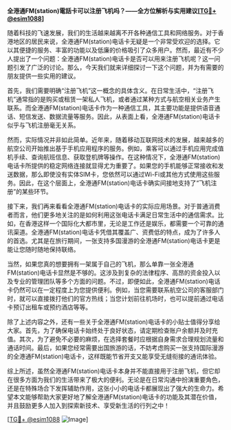 **全港通FM(station)電話卡可以注册飞机吗？——全方位解析与实用建议[[TG💪+ @esim1088](https://t.me/s/esim1088)]**

随着科技的飞速发展，我们的生活越来越离不开各种通信工具和网络服务。对于香港地区的居民来说，全港通FM(station)电话卡无疑是一个非常受欢迎的选择。它以其便捷的服务、丰富的功能以及低廉的价格吸引了众多用户。然而，最近有不少人提出了一个问题：全港通FM(station)电话卡是否可以用来注册飞机呢？这一问题引发了广泛的讨论。那么，今天我们就来详细探讨一下这个问题，并为有需要的朋友提供一些实用的建议。

首先，我们需要明确“注册飞机”这一概念的具体含义。在日常生活中，“注册飞机”通常指的是购买或租赁一架私人飞机，或者通过某种方式与航空相关业务产生联系。而全港通FM(station)电话卡作为一种通信工具，其主要功能是提供语音通话、短信发送、数据流量等服务。因此，从表面上看，全港通FM(station)电话卡似乎与飞机注册毫无关系。

然而，实际情况并非如此简单。近年来，随着移动互联网技术的发展，越来越多的航空公司开始推出基于手机应用程序的服务。例如，乘客可以通过手机应用完成值机手续、查询航班信息、获取登机牌等操作。在这种情况下，全港通FM(station)电话卡所提供的稳定网络连接就显得尤为重要了。如果您的手机能够正常接收和发送数据，那么即使没有实体SIM卡，您依然可以通过Wi-Fi或其他方式使用这些服务。因此，在这个层面上，全港通FM(station)电话卡确实间接地支持了“飞机注册”的某些环节。

接下来，我们再来看看全港通FM(station)电话卡的实际应用场景。对于普通消费者而言，他们更多地关注的是如何利用这张电话卡满足日常生活中的通信需求。比如，在香港这样一个国际化大都市里，无论是工作还是娱乐，都需要一个可靠的通讯渠道。全港通FM(station)电话卡凭借其覆盖广、资费低的特点，成为了许多人的首选。尤其是在旅行期间，一张支持多国漫游的全港通FM(station)电话卡更是能让您随时随地保持联络。

当然，如果您真的想要拥有一架属于自己的飞机，那么单靠一张全港通FM(station)电话卡显然是不够的。这涉及到复杂的法律程序、高昂的资金投入以及专业的管理团队等多个方面的问题。不过，即便如此，全港通FM(station)电话卡仍然可以在一定程度上为您提供便利。例如，当您需要联系航空公司的客服部门时，就可以直接拨打他们的官方热线；当您计划前往机场时，也可以提前通过电话卡预订出租车或预约酒店等等。

除了上述内容之外，还有一些关于全港通FM(station)电话卡的小贴士值得分享给大家。首先，为了确保电话卡始终处于良好状态，请定期检查账户余额并及时充值。其次，为了避免不必要的麻烦，在选择套餐时应根据自身需求合理规划流量和通话时间。最后，如果您经常需要出国旅游的话，不妨考虑购买一张支持国际漫游的全港通FM(station)电话卡，这样既能节省开支又能享受无缝衔接的通讯体验。

综上所述，虽然全港通FM(station)电话卡本身并不能直接用于注册飞机，但它却在很多方面为我们的生活带来了极大的便利。无论是在日常沟通中扮演重要角色，还是在特殊场合下发挥辅助作用，这张小小的电话卡都展现出了强大的生命力。希望本文能够帮助大家更好地了解全港通FM(station)电话卡的功能及其潜在价值，并且鼓励更多人加入到探索新技术、享受新生活的行列之中！

[[TG💪+ @esim1088](https://t.me/s/esim1088) ![Image](https://i.postimg.cc/4NQfJmqS/Snipaste-2025-05-13-00-14-12.png)]